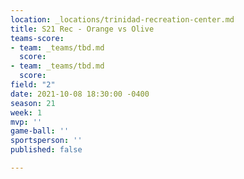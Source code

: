 ```yaml
---
location: _locations/trinidad-recreation-center.md
title: S21 Rec - Orange vs Olive
teams-score:
- team: _teams/tbd.md
  score: 
- team: _teams/tbd.md
  score: 
field: "2"
date: 2021-10-08 18:30:00 -0400
season: 21
week: 1
mvp: ''
game-ball: ''
sportsperson: ''
published: false

---
```

